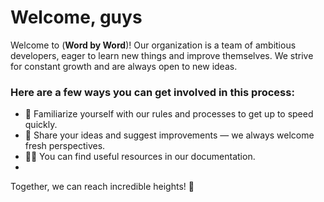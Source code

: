 # Welcome, guys
Welcome to (**Word by Word**)!
Our organization is a team of ambitious developers, eager to learn new things and improve themselves.
We strive for constant growth and are always open to new ideas.

### Here are a few ways you can get involved in this process:
- 🌟 Familiarize yourself with our rules and processes to get up to speed quickly.
- 🌈 Share your ideas and suggest improvements — we always welcome fresh perspectives.
- 👩‍💻 You can find useful resources in our documentation.
- 
Together, we can reach incredible heights! 💪
